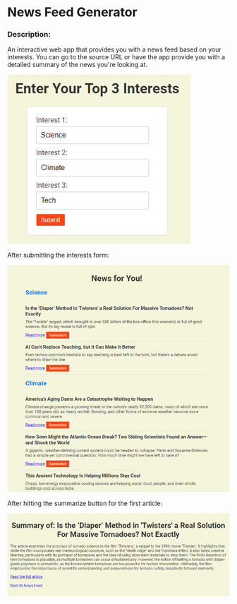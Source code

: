 # News Feed Generator

### Description:
An interactive web app that provides you with a news feed based on your interests. You can go to the source URL or have the app provide you with a detailed summary of the news you're looking at.

![image](https://github.com/RisshiN24/news-feed-generator/blob/main/demo/input.png)

After submitting the interests form:

![image](https://github.com/RisshiN24/news-feed-generator/blob/main/demo/feed.png)

After hitting the summarize button for the first article:

![image](https://github.com/RisshiN24/news-feed-generator/blob/main/demo/summary.png)
